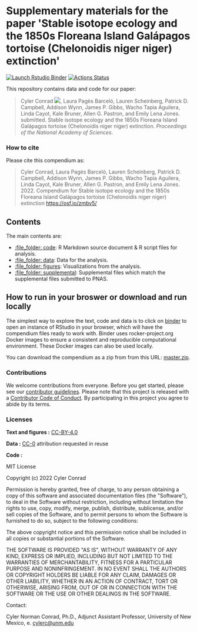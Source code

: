 # Supplementary materials for the paper 'Stable isotope ecology and the 1850s Floreana Island Galápagos tortoise (Chelonoidis niger niger) extinction'

<!-- badges: start -->

[![Launch Rstudio
Binder](http://mybinder.org/badge.svg)](https://mybinder.org/v2/gh/cylerc/14C_Antiquity/master?urlpath=rstudio)
[![Actions Status](https://github.com/cylerc/14C_Antiquity/workflows/Render%20manuscript%20on%20Docker/badge.svg)](https://github.com/cylerc/14C_Antiquity/actions)

<!-- badges: end -->

This repository contains data and code for our paper:

> Cyler Conrad [![](https://orcid.org/sites/default/files/images/orcid_16x16.png)](https://orcid.org/0000-0003-4659-2884), Laura Pagès Barceló, Lauren Scheinberg, Patrick D. Campbell, Addison Wynn, James P. Gibbs, Wacho Tapia Aguilera, Linda Cayot, Kale Bruner, Allen G. Pastron, and Emily Lena Jones. submitted. Stable isotope ecology and the 1850s Floreana Island Galápagos tortoise (Chelonoidis niger niger) extinction. *Proceedings of the National Academy of Sciences*.

### How to cite

Please cite this compendium as:

> Cyler Conrad, Laura Pagès Barceló, Lauren Scheinberg, Patrick D. Campbell, Addison Wynn, James P. Gibbs, Wacho Tapia Aguilera, Linda Cayot, Kale Bruner, Allen G. Pastron, and Emily Lena Jones. 2022. Compendium for Stable isotope ecology and the 1850s Floreana Island Galápagos tortoise (Chelonoidis niger niger) extinction <https://osf.io/zmbv5/> <!-- get DOI from osf.io -->

## Contents

The main contents are:

  - [:file\_folder: code](/code): R Markdown source document & R script files for analysis.
  - [:file\_folder: data](/data): Data for the analysis.  
  - [:file\_folder: figures](/figures): Visualizations from the analysis.
  - [:file\_folder: supplemental](/supplemental): Supplemental files which match the supplemental files submitted to PNAS.   

## How to run in your broswer or download and run locally

The simplest way to explore the text, code and data is to click on
[binder](https://mybinder.org/v2/gh/cylerc/GalapagosTortoise/master?urlpath=rstudio)
to open an instance of RStudio in your browser, which will have the
compendium files ready to work with. Binder uses rocker-project.org
Docker images to ensure a consistent and reproducible computational
environment. These Docker images can also be used locally.

You can download the compendium as a zip from from this URL:
[master.zip](/archive/master.zip). 

### Contributions

We welcome contributions from everyone. Before you get started, please
see our [contributor guidelines](CONTRIBUTING.md). Please note that this
project is released with a [Contributor Code of Conduct](CONDUCT.md). By
participating in this project you agree to abide by its terms.

### Licenses

**Text and figures :**
[CC-BY-4.0](http://creativecommons.org/licenses/by/4.0/)

**Data :** [CC-0](http://creativecommons.org/publicdomain/zero/1.0/)
attribution requested in reuse

**Code :** 

MIT License

Copyright (c) 2022 Cyler Conrad

Permission is hereby granted, free of charge, to any person obtaining a copy of this software and associated documentation files (the "Software"), to deal in the Software without restriction, including without limitation the rights to use, copy, modify, merge, publish, distribute, sublicense, and/or sell copies of the Software, and to permit persons to whom the Software is furnished to do so, subject to the following conditions:

The above copyright notice and this permission notice shall be included in all copies or substantial portions of the Software.

THE SOFTWARE IS PROVIDED "AS IS", WITHOUT WARRANTY OF ANY KIND, EXPRESS OR IMPLIED, INCLUDING BUT NOT LIMITED TO THE WARRANTIES OF MERCHANTABILITY, FITNESS FOR A PARTICULAR PURPOSE AND NONINFRINGEMENT. IN NO EVENT SHALL THE AUTHORS OR COPYRIGHT HOLDERS BE LIABLE FOR ANY CLAIM, DAMAGES OR OTHER LIABILITY, WHETHER IN AN ACTION OF CONTRACT, TORT OR OTHERWISE, ARISING FROM, OUT OF OR IN CONNECTION WITH THE SOFTWARE OR THE USE OR OTHER DEALINGS IN THE SOFTWARE.

Contact:

Cyler Norman Conrad, Ph.D., Adjunct Assistant Professor, University of New Mexico, e. cylerc@unm.edu
